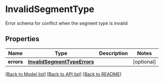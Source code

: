 # InvalidSegmentType

Error schema for conflict when the segment type is invalid
## Properties
Name | Type | Description | Notes
------------ | ------------- | ------------- | -------------
**errors** | [**InvalidSegmentTypeErrors**](InvalidSegmentTypeErrors.md) |  | [optional] 

[[Back to Model list]](../README.md#documentation-for-models) [[Back to API list]](../README.md#documentation-for-api-endpoints) [[Back to README]](../README.md)


